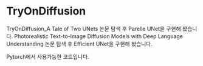 # TryOnDiffusion

TryOnDiffusion_A Tale of Two UNets 논문 탐색 후 Parelle UNet을 구현해 봤습니다.
Photorealistic Text-to-Image Diffusion Models with Deep Language Understanding 논문 탐색 후 Efficient UNet을 구현해 봤습니다.

Pytorch에서 사용가능한 코드입니다.
